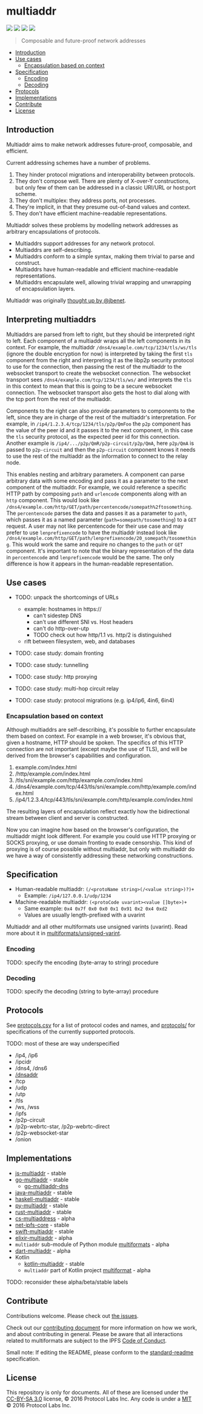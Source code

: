 # multiaddr

[![](https://img.shields.io/badge/made%20by-Protocol%20Labs-blue.svg?style=flat-square)](https://protocol.ai)
[![](https://img.shields.io/badge/project-multiformats-blue.svg?style=flat-square)](https://github.com/multiformats/multiformats)
[![](https://img.shields.io/badge/freenode-%23ipfs-blue.svg?style=flat-square)](https://webchat.freenode.net/?channels=%23ipfs)
[![](https://img.shields.io/badge/readme%20style-standard-brightgreen.svg?style=flat-square)](https://github.com/RichardLitt/standard-readme)

> Composable and future-proof network addresses

- [Introduction](#introduction)
- [Use cases](#use-cases)
  - [Encapsulation based on context](#encapsulation-based-on-context)
- [Specification](#specification)
  - [Encoding](#encoding)
  - [Decoding](#decoding)
- [Protocols](#protocols)
- [Implementations](#implementations)
- [Contribute](#contribute)
- [License](#license)


## Introduction

Multiaddr aims to make network addresses future-proof, composable, and efficient.

Current addressing schemes have a number of problems.

1. They hinder protocol migrations and interoperability between protocols.
2. They don't compose well. There are plenty of X-over-Y constructions,
   but only few of them can be addressed in a classic URI/URL or host:port scheme.
3. They don't multiplex: they address ports, not processes.
4. They're implicit, in that they presume out-of-band values and context.
5. They don't have efficient machine-readable representations.

Multiaddr solves these problems by modelling network addresses as arbitrary encapsulations of protocols.

- Multiaddrs support addresses for any network protocol.
- Multiaddrs are self-describing.
- Multiaddrs conform to a simple syntax, making them trivial to parse and construct.
- Multiaddrs have human-readable and efficient machine-readable representations.
- Multiaddrs encapsulate well, allowing trivial wrapping and unwrapping of encapsulation layers.

Multiaddr was originally [thought up by @jbenet](https://github.com/jbenet/random-ideas/issues/11).

## Interpreting multiaddrs

Multiaddrs are parsed from left to right, but they should be interpreted right
to left. Each component of a multiaddr wraps all the left components in its
context. For example, the multiaddr `/dns4/example.com/tcp/1234/tls/ws/tls`
(ignore the double encryption for now) is interpreted by taking the first `tls`
component from the right and interpreting it as the libp2p security protocol to
use for the connection, then passing the rest of the multiaddr to the websocket
transport to create the websocket connection. The websocket transport sees
`/dns4/example.com/tcp/1234/tls/ws/` and interprets the `tls` in this context to
mean that this is going to be a secure websocket connection. The websocket
transport also gets the host to dial along with the tcp port from the rest of
the multiaddr.

Components to the right can also provide parameters to components to the left,
since they are in charge of the rest of the multiaddr's interpretation. For
example, in `/ip4/1.2.3.4/tcp/1234/tls/p2p/QmFoo` the `p2p` component has the
value of the peer id and it passes it to the next component, in this case the
`tls` security protocol, as the expected peer id for this connection. Another
example is `/ip4/.../p2p/QmR/p2p-circuit/p2p/QmA`, here `p2p/QmA` is passed to
`p2p-circuit` and then the `p2p-circuit` component knows it needs to use the
rest of the multiaddr as the information to connect to the relay node.

This enables nesting and arbitrary parameters. A component can parse
arbitrary data with some encoding and pass it as a parameter to the next
component of the multiaddr. For example, we could reference a specific HTTP path
by composing `path` and `urlencode` components along with an `http` component.
This would look like
`/dns4/example.com/http/GET/path/percentencode/somepath%2ftosomething`. The
`percentencode` parses the data and passes it as a parameter to `path`, which
passes it as a named parameter (`path=somepath/tosomething`) to a `GET` request. A user may not
like percentencode for their use case and may prefer to use `lenprefixencode` to
have the multiaddr instead look like
`/dns4/example.com/http/GET/path/lenprefixencode/20_somepath/tosomething`. This
would work the same and require no changes to the `path` or `GET` component.
It's important to note that the binary representation of the data in
`percentencode` and `lenprefixencode` would be the same. The only difference is
how it appears in the human-readable representation.

## Use cases

- TODO: unpack the shortcomings of URLs
  - example: hostnames in https://
    - can't sidestep DNS
    - can't use different SNI vs. Host headers
    - can't do http-over-utp
    - TODO check out how http/1.1 vs. http/2 is distinguished
  - rift between filesystem, web, and databases

- TODO: case study: domain fronting
- TODO: case study: tunnelling
- TODO: case study: http proxying
- TODO: case study: multi-hop circuit relay
- TODO: case study: protocol migrations (e.g. ip4/ip6, 4in6, 6in4)


### Encapsulation based on context

Although multiaddrs are self-describing, it's possible to further encapsulate them based on context.
For example in a web browser, it's obvious that, given a hostname, HTTP should be spoken.
The specifics of this HTTP connection are not important (except maybe the use of TLS),
and will be derived from the browser's capabilities and configuration.

1. example.com/index.html
2. /http/example.com/index.html
3. /tls/sni/example.com/http/example.com/index.html
4. /dns4/example.com/tcp/443/tls/sni/example.com/http/example.com/index.html
5. /ip4/1.2.3.4/tcp/443/tls/sni/example.com/http/example.com/index.html

The resulting layers of encapsulation reflect exactly
how the bidirectional stream between client and server is constructed.

Now you can imagine how based on the browser's configuration, the multiaddr might look different.
For example you could use HTTP proxying or SOCKS proxying, or use domain fronting to evade censorship.
This kind of proxying is of course possible without multiaddr,
but only with multiaddr do we have a way of consistently addressing these networking constructions.


## Specification

- Human-readable multiaddr: `(/<protoName string>(/<value string>)?)+`
  - Example: `/ip4/127.0.0.1/udp/1234`
- Machine-readable multiaddr: `(<protoCode uvarint><value []byte>)+`
  - Same example: `0x4 0x7f 0x0 0x0 0x1 0x91 0x2 0x4 0xd2`
  - Values are usually length-prefixed with a uvarint

Multiaddr and all other multiformats use unsigned varints (uvarint).
Read more about it in [multiformats/unsigned-varint](https://github.com/multiformats/unsigned-varint).


### Encoding

TODO: specify the encoding (byte-array to string) procedure

### Decoding

TODO: specify the decoding (string to byte-array) procedure


## Protocols

See [protocols.csv](protocols.csv) for a list of protocol codes and names,
and [protocols/](protocols/) for specifications of the currently supported protocols.

TODO: most of these are way underspecified

- /ip4, /ip6
- /ipcidr
- /dns4, /dns6
- [/dnsaddr](protocols/DNSADDR.md)
- /tcp
- /udp
- /utp
- /tls
- /ws, /wss
- /ipfs
- /p2p-circuit
- /p2p-webrtc-star, /p2p-webrtc-direct
- /p2p-websocket-star
- /onion


## Implementations

- [js-multiaddr](https://github.com/multiformats/js-multiaddr) - stable
- [go-multiaddr](https://github.com/multiformats/go-multiaddr) - stable
  - [go-multiaddr-dns](https://github.com/multiformats/go-multiaddr-dns)
- [java-multiaddr](https://github.com/multiformats/java-multiaddr) - stable
- [haskell-multiaddr](https://github.com/MatrixAI/haskell-multiaddr) - stable
- [py-multiaddr](https://github.com/multiformats/py-multiaddr) - stable
- [rust-multiaddr](https://github.com/multiformats/rust-multiaddr) - stable
- [cs-multiaddress](https://github.com/multiformats/cs-multiaddress) - alpha
- [net-ipfs-core](https://github.com/richardschneider/net-ipfs-core) - stable
- [swift-multiaddr](https://github.com/lukereichold/swift-multiaddr) - stable
- [elixir-multiaddr](https://github.com/aratz-lasa/ex_multiaddr) - alpha
- `multiaddr` sub-module of Python module [multiformats](https://github.com/hashberg-io/multiformats) - alpha
- [dart-multiaddr](https://github.com/YogiLiu/dart_multiaddr) - alpha
- Kotlin
  - [kotlin-multiaddr](https://github.com/changjiashuai/kotlin-multiaddr) - stable
  - `multiaddr` part of Kotlin project [multiformat](https://github.com/erwin-kok/multiformat) - alpha

TODO: reconsider these alpha/beta/stable labels


## Contribute

Contributions welcome. Please check out [the issues](https://github.com/multiformats/multiaddr/issues).

Check out our [contributing document](https://github.com/multiformats/multiformats/blob/master/contributing.md) for more information on how we work, and about contributing in general. Please be aware that all interactions related to multiformats are subject to the IPFS [Code of Conduct](https://github.com/ipfs/community/blob/master/code-of-conduct.md).

Small note: If editing the README, please conform to the [standard-readme](https://github.com/RichardLitt/standard-readme) specification.


## License

This repository is only for documents. All of these are licensed under the [CC-BY-SA 3.0](https://ipfs.io/ipfs/QmVreNvKsQmQZ83T86cWSjPu2vR3yZHGPm5jnxFuunEB9u) license, © 2016 Protocol Labs Inc. Any code is under a [MIT](LICENSE) © 2016 Protocol Labs Inc.
